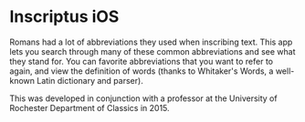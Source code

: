 #  Inscriptus iOS

Romans had a lot of abbreviations they used when inscribing text. This app lets you search through many of these common abbreviations and see what they stand for. You can favorite abbreviations that you want to refer to again, and view the definition of words (thanks to Whitaker's Words, a well-known Latin dictionary and parser).

This was developed in conjunction with a professor at the University of Rochester Department of Classics in 2015.
